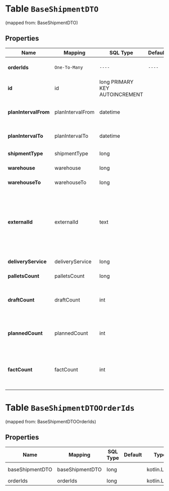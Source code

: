 
# Table `BaseShipmentDTO`
(mapped from: BaseShipmentDTO)

## Properties
Name | Mapping | SQL Type | Default | Type | Description | Notes
---- | ------- | -------- | ------- | ---- | ----------- | -----
**orderIds** | `One-To-Many` | `----` | `----`  | **kotlin.collections.Set&lt;kotlin.Long&gt;** | Идентификаторы заказов в отгрузке. | 
**id** | id | long PRIMARY KEY AUTOINCREMENT |  | **kotlin.Long** | Идентификатор отгрузки. |  [optional]
**planIntervalFrom** | planIntervalFrom | datetime |  | [**java.time.LocalDateTime**](java.time.LocalDateTime.md) | Начало планового интервала отгрузки. |  [optional]
**planIntervalTo** | planIntervalTo | datetime |  | [**java.time.LocalDateTime**](java.time.LocalDateTime.md) | Конец планового интервала отгрузки. |  [optional]
**shipmentType** | shipmentType | long |  | [**ShipmentType**](ShipmentType.md) |  |  [optional] [foreignkey]
**warehouse** | warehouse | long |  | [**PartnerShipmentWarehouseDTO**](PartnerShipmentWarehouseDTO.md) |  |  [optional] [foreignkey]
**warehouseTo** | warehouseTo | long |  | [**PartnerShipmentWarehouseDTO**](PartnerShipmentWarehouseDTO.md) |  |  [optional] [foreignkey]
**externalId** | externalId | text |  | **kotlin.String** | Идентификатор отгрузки в вашей системе. Если вы еще не передавали идентификатор, вернется идентификатор из параметра &#x60;id&#x60;. |  [optional]
**deliveryService** | deliveryService | long |  | [**DeliveryServiceDTO**](DeliveryServiceDTO.md) |  |  [optional] [foreignkey]
**palletsCount** | palletsCount | long |  | [**PalletsCountDTO**](PalletsCountDTO.md) |  |  [optional] [foreignkey]
**draftCount** | draftCount | int |  | **kotlin.Int** | Количество заказов, которое Маркет запланировал к отгрузке. |  [optional]
**plannedCount** | plannedCount | int |  | **kotlin.Int** | Количество заказов, которое Маркет подтвердил к отгрузке. |  [optional]
**factCount** | factCount | int |  | **kotlin.Int** | Количество заказов, принятых в сортировочном центре или пункте приема. |  [optional]


# **Table `BaseShipmentDTOOrderIds`**
(mapped from: BaseShipmentDTOOrderIds)

## Properties
Name | Mapping | SQL Type | Default | Type | Description | Notes
---- | ------- | -------- | ------- | ---- | ----------- | -----
baseShipmentDTO | baseShipmentDTO | long | | kotlin.Long | Primary Key | *one*
orderIds | orderIds | long | | kotlin.Long | Foreign Key | *many*















